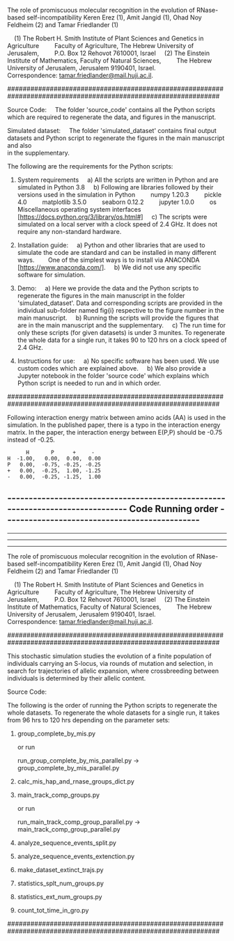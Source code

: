 The role of promiscuous molecular recognition in the evolution of RNase-based self-incompatibility
Keren Erez (1), Amit Jangid (1), Ohad Noy Feldheim (2) and Tamar Friedlander (1)

    (1) The Robert H. Smith Institute of Plant Sciences and Genetics in Agriculture
        Faculty of Agriculture, The Hebrew University of Jerusalem,
        P.O. Box 12 Rehovot 7610001, Israel
    (2) The Einstein Institute of Mathematics, Faculty of Natural Sciences,
        The Hebrew University of Jerusalem, Jerusalem 9190401, Israel.
       
    Correspondence: tamar.friedlander@mail.huji.ac.il.

###############################################################################################################

Source Code:
    The folder 'source_code' contains all the Python scripts which are required to regenerate the data, and figures in the manuscript.

Simulated dataset:
    The folder 'simulated_dataset' contains final output datasets and Python script to regenerate the figures in the main manuscript and also       
    in the supplementary.



The following are the requirements for the Python scripts:

1. System requirements
    a) All the scripts are written in Python and are simulated in Python 3.8
    b) Following are libraries followed by their versions used in the simulation in Python
        numpy 1.20.3
        pickle 4.0
        matplotlib 3.5.0
        seaborn 0.12.2
        jupyter 1.0.0
        os Miscellaneous operating system interfaces [https://docs.python.org/3/library/os.html#]
    c) The scripts were simulated on a local server with a clock speed of 2.4 GHz. It does not require any non-standard hardware.

2. Installation guide:
    a) Python and other libraries that are used to simulate the code are standard and can be installed in many different ways.
       One of the simplest ways is to install via ANACONDA [https://www.anaconda.com/].
    b) We did not use any specific software for simulation.

3. Demo:
    a) Here we provide the data and the Python scripts to regenerate the figures in the main manuscript in the folder 'simulated_dataset'. 
       Data and corresponding scripts are provided in the individual sub-folder named fig{i} respective to the figure number in the main manuscript.
    b) Running the scripts will provide the figures that are in the main manuscript and the supplementary.
    c) The run time for only these scripts (for given datasets) is under 3 munites. 
       To regenerate the whole data for a single run, it takes 90 to 120 hrs on a clock speed of 2.4 GHz.

4. Instructions for use:
    a) No specific software has been used. We use custom codes which are explained above.
    b) We also provide a Jupyter notebook in the folder 'source code' which explains which Python script is needed to run and in which order.

###############################################################################################################  

Following interaction energy matrix between amino acids (AA) is used in the simulation. In the published paper, there is a typo in the interaction energy matrix. In the paper, the interaction energy between E(P,P) should be -0.75 instead of -0.25.

         
          H       P      +     -  
    H  -1.00,   0.00,  0.00,  0.00  
    P   0.00,  -0.75, -0.25, -0.25
    +   0.00,  -0.25,  1.00, -1.25
    -   0.00,  -0.25, -1.25,  1.00
    




 -------------------------------------------------------------------------------             Code Running order  ----------------------------------------------
 --------------------------------------------------------------------------------------------------------------------------------------------------------------
 --------------------------------------------------------------------------------------------------------------------------------------------------------------
 --------------------------------------------------------------------------------------------------------------------------------------------------------------
 --------------------------------------------------------------------------------------------------------------------------------------------------------------


The role of promiscuous molecular recognition in the evolution of RNase-based self-incompatibility
Keren Erez (1), Amit Jangid (1), Ohad Noy Feldheim (2) and Tamar Friedlander (1)

    (1) The Robert H. Smith Institute of Plant Sciences and Genetics in Agriculture
        Faculty of Agriculture, The Hebrew University of Jerusalem,
        P.O. Box 12 Rehovot 7610001, Israel
    (2) The Einstein Institute of Mathematics, Faculty of Natural Sciences,
        The Hebrew University of Jerusalem, Jerusalem 9190401, Israel.
       
    Correspondence: tamar.friedlander@mail.huji.ac.il.

###############################################################################################################


This stochastic simulation studies the evolution of a finite population of individuals carrying an S-locus, via rounds of mutation and selection, in search for trajectories of allelic expansion, where crossbreeding between individuals is determined by their allelic content. 


Source Code:

The following is the order of running the Python scripts to regenerate the whole datasets. To regenerate the whole datasets for a single run, it takes from 96 hrs to 120 hrs depending on the parameter sets:


1. group_complete_by_mis.py

   or run

   run_group_complete_by_mis_parallel.py -> group_complete_by_mis_parallel.py

2. calc_mis_hap_and_rnase_groups_dict.py

3. main_track_comp_groups.py

   or run

   run_main_track_comp_group_parallel.py -> main_track_comp_group_parallel.py

4. analyze_sequence_events_split.py

5. analyze_sequence_events_extenction.py

6. make_dataset_extinct_trajs.py

7. statistics_splt_num_groups.py

8. statistics_ext_num_groups.py

9. count_tot_time_in_gro.py


###############################################################################################################








